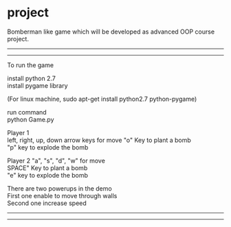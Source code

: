 # project
Bomberman like game which will be developed as  advanced OOP course project.

***********************
***********************
To run the game  

install python 2.7  
install pygame library  

(For linux machine, sudo apt-get install python2.7 python-pygame)  

run command  
python Game.py  

Player 1  
left, right, up, down arrow keys for move
"o" Key to plant a bomb  
"p" key to explode the bomb  

Player 2
"a", "s", "d", "w" for move  
SPACE" Key to plant a bomb  
"e" key to explode the bomb  

There are two powerups in the demo  
First one enable to move through walls  
Second one increase speed  
**********************
**********************
